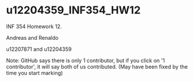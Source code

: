 # u12204359_INF354_HW12
INF 354 Homework 12. 

Andreas and Renaldo

u12207871 and u12204359

Note:
GitHub says there is only 1 contributor, but if you click on '1 contributor', it will say both of us contributed.
(May have been fixed by the time you start marking)
